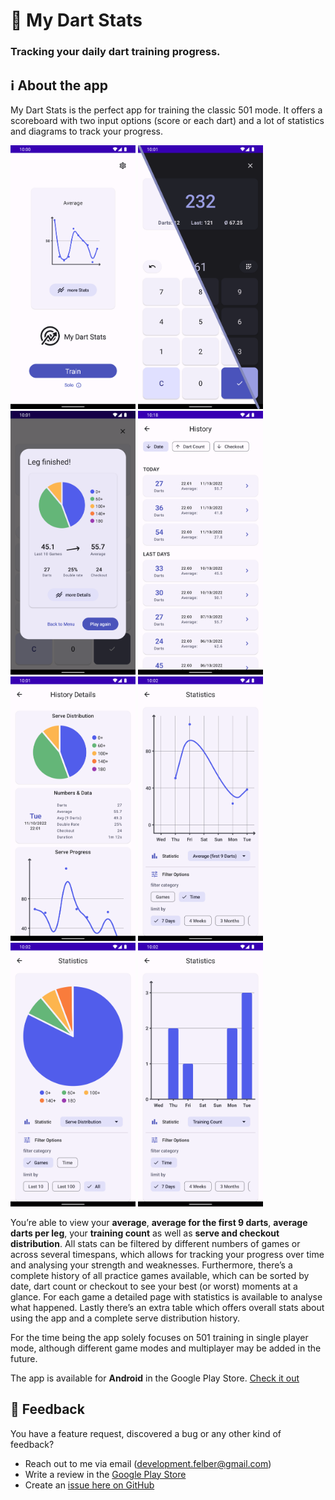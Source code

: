# 🎯 My Dart Stats
### Tracking your daily dart training progress.

## ℹ About the app

My Dart Stats is the perfect app for training the classic 501 mode. It offers a scoreboard with two input options (score or each dart) and a lot of statistics and diagrams to track your progress. 

<p float="left">
  <img src="./pictures/home_screen.png" width="200" />
  <img src="./pictures/dark_theme_showcase.png" width="200" />
  <img src="./pictures/leg_finished_dialog.png" width="200" />
  <img src="./pictures/history.png" width="200" />
  <img src="./pictures/history_details.png" width="200" />
  <img src="./pictures/average_9_darts.png" width="200" />
  <img src="./pictures/serve_distribution.png" width="200" />
  <img src="./pictures/training_count.png" width="200" />
</p>


You’re able to view your **average**, **average for the first 9 darts**, **average darts per leg**, your **training count** as well as **serve and checkout distribution**. All stats can be filtered by different numbers of games or across several timespans, which allows for tracking your progress over time and analysing your strength and weaknesses. Furthermore, there’s a complete history of all practice games available, which can be sorted by date, dart count or checkout to see your best (or worst) moments at a glance. For each game a detailed page with statistics is available to analyse what happened. 
Lastly there’s an extra table which offers overall stats about using the app and a complete serve distribution history. 

For the time being the app solely focuses on 501 training in single player mode, although different game modes and multiplayer may be added in the future.

The app is available for **Android** in the Google Play Store. [Check it out](https://play.google.com/store/apps/details?id=com.development_felber.dartapp)

## 📩 Feedback

You have a feature request, discovered a bug or any other kind of feedback? 

- Reach out to me via email (development.felber@gmail.com)
- Write a review in the [Google Play Store](https://play.google.com/store/apps/details?id=com.development_felber.dartapp)
- Create an [issue here on GitHub](https://github.com/FelberMartin/DartApp/issues/new)
